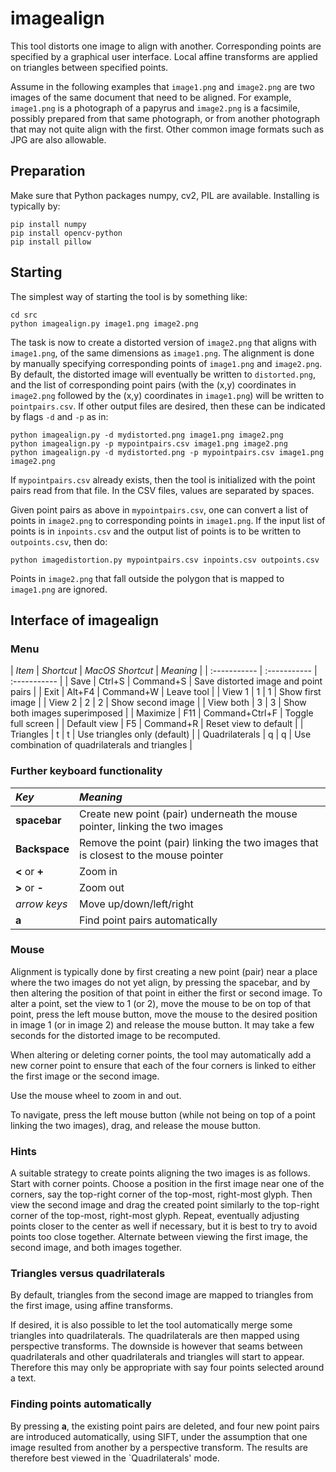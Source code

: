 # imagealign

This tool distorts one image to align with another.
Corresponding points are specified by a graphical user interface.
Local affine transforms are applied on triangles between specified points.

Assume in the following examples
that `image1.png` and `image2.png` are two images of the same document that
need to be aligned. For example, `image1.png` is a photograph of a papyrus and 
`image2.png` is a facsimile, possibly prepared from that same photograph, or from another photograph
that may not quite align with the first. Other common image formats such as JPG are also allowable.

## Preparation

Make sure that Python packages numpy, cv2, PIL are available. Installing is typically by:

```
pip install numpy
pip install opencv-python
pip install pillow
```

## Starting

The simplest way of starting the tool is by something like:

```
cd src
python imagealign.py image1.png image2.png
```
The task is now to create a distorted version of `image2.png` 
that aligns with `image1.png`, of the same dimensions as
`image1.png`. The alignment is done by manually specifying
corresponding points of `image1.png` and `image2.png`. By default, the distorted image will
eventually be written to 
`distorted.png`, and the list of corresponding point pairs (with the (x,y) coordinates in `image2.png`
followed by the (x,y) coordinates in `image1.png`) will be written to `pointpairs.csv`.
If other output files are desired, then these can be indicated by flags `-d` and `-p`
as in:

```
python imagealign.py -d mydistorted.png image1.png image2.png
python imagealign.py -p mypointpairs.csv image1.png image2.png
python imagealign.py -d mydistorted.png -p mypointpairs.csv image1.png image2.png
```
If `mypointpairs.csv` already exists, then the tool is initialized with the point pairs
read from that file. In the CSV files, values are separated by spaces.

Given point pairs as above in `mypointpairs.csv`, 
one can convert a list of points in `image2.png` to corresponding points in `image1.png`.
If the input list of points is in `inpoints.csv` 
and the output list of points is to be written to `outpoints.csv`, then do:

```
python imagedistortion.py mypointpairs.csv inpoints.csv outpoints.csv
```
Points in `image2.png` that fall outside the polygon that is mapped to `image1.png` are ignored.

## Interface of imagealign

### Menu

| *Item* | *Shortcut* | *MacOS Shortcut* | *Meaning* |
| :----------- | :----------- | :----------- |
| Save | Ctrl+S | Command+S | Save distorted image and point pairs |
| Exit | Alt+F4 | Command+W | Leave tool |
| View 1 | 1 | 1 | Show first image |
| View 2 | 2 | 2 | Show second image |
| View both | 3 | 3 | Show both images superimposed |
| Maximize | F11 | Command+Ctrl+F | Toggle full screen |
| Default view | F5 | Command+R | Reset view to default |
| Triangles | t | t | Use triangles only (default) |
| Quadrilaterals | q | q | Use combination of quadrilaterals and triangles |

### Further keyboard functionality

| *Key* | *Meaning* |
| :----------- | :----------- |
| **spacebar** | Create new point (pair) underneath the mouse pointer, linking the two images |
| **Backspace** | Remove the point (pair) linking the two images that is closest to the mouse pointer |
| **<** or **+** | Zoom in |
| **>** or **-** | Zoom out |
| *arrow keys* | Move up/down/left/right |
| **a** | Find point pairs automatically |

### Mouse

Alignment is typically done by first creating a new point (pair) near a place
where the two images do not yet align, by pressing the spacebar, 
and by then altering the position of that point
in either the first or second image.
To alter a point, set the view to 1 (or 2),
move the mouse to be on top of that point, press the left mouse button, move the mouse to the
desired position in image 1 (or in image 2) and release the mouse button. It may take a few seconds for
the distorted image to be recomputed.

When altering or deleting corner points, the tool may automatically add a new corner point to ensure that
each of the four corners is linked to either the first image or the second image.

Use the mouse wheel to zoom in and out.

To navigate, press the left mouse button (while not being on top of a point linking the two
images), drag, and release the mouse button.

### Hints

A suitable strategy to create points aligning the two images is as follows.
Start with corner points. Choose a position in the first image near one of the corners,
say the top-right corner of the top-most, right-most glyph. Then view the second image and
drag the created point similarly to the top-right corner of the top-most, right-most glyph. 
Repeat, eventually adjusting points closer to the center as well if necessary, but it is best
to try to avoid points too close together.
Alternate between viewing the first image, the second image, and both images together.

### Triangles versus quadrilaterals

By default, triangles from the second image are mapped to triangles from the first image,
using affine transforms.

If desired, it is also possible to let the tool automatically merge
some triangles into quadrilaterals. The quadrilaterals are then mapped using
perspective transforms. The downside is however that seams
between quadrilaterals and other quadrilaterals and triangles will start to appear. 
Therefore this may only be appropriate with say four points selected around a text.

### Finding points automatically

By pressing **a**, the existing point pairs are deleted, and four new point pairs are introduced
automatically, using SIFT, under the assumption that one image resulted from another by
a perspective transform. The results are therefore best viewed in the `Quadrilaterals' mode.
